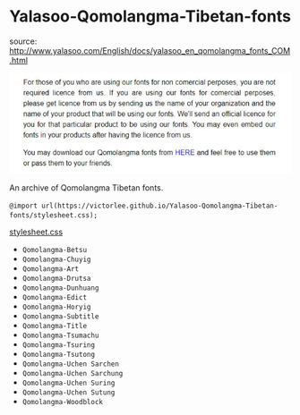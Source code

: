 # Yalasoo-Qomolangma-Tibetan-fonts

source: http://www.yalasoo.com/English/docs/yalasoo_en_qomolangma_fonts_COM.html

![](capture.jpg)

An archive of Qomolangma Tibetan fonts.

`@import url(https://victorlee.github.io/Yalasoo-Qomolangma-Tibetan-fonts/stylesheet.css);`

[stylesheet.css](stylesheet.css)

- `Qomolangma-Betsu`
- `Qomolangma-Chuyig`
- `Qomolangma-Art`
- `Qomolangma-Drutsa`
- `Qomolangma-Dunhuang`
- `Qomolangma-Edict`
- `Qomolangma-Horyig`
- `Qomolangma-Subtitle`
- `Qomolangma-Title`
- `Qomolangma-Tsumachu`
- `Qomolangma-Tsuring`
- `Qomolangma-Tsutong`
- `Qomolangma-Uchen Sarchen`
- `Qomolangma-Uchen Sarchung`
- `Qomolangma-Uchen Suring`
- `Qomolangma-Uchen Sutung`
- `Qomolangma-Woodblock`
